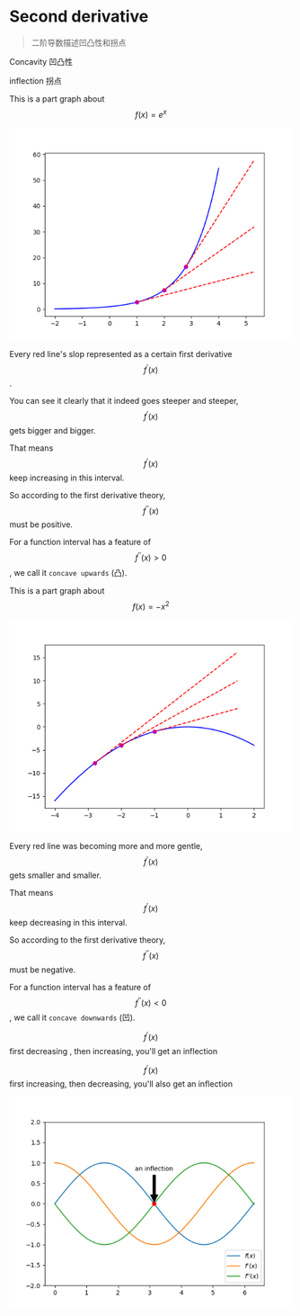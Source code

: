 # Second derivative

> 二阶导数描述凹凸性和拐点

Concavity 凹凸性

inflection 拐点

This is a part graph about $$f(x)=e^x$$

![](../../../../.gitbook/assets/log_concavity%20%281%29.png)

Every red line's slop represented as a certain first derivative $$f^\prime(x)$$.

You can see it clearly that it indeed goes steeper and steeper, $$f^\prime(x)$$ gets bigger and bigger.

That means $$f^\prime(x)$$ keep increasing in this interval.

So according to the first derivative theory, $$f^{\prime\prime}(x)$$ must be positive.

For a function interval has a feature of $$f^{\prime\prime}(x) > 0$$, we call it `concave upwards` \(凸\).

This is a part graph about $$f(x)=-x^2$$

![](../../../../.gitbook/assets/-x^2_concavity.png)

Every red line was becoming more and more gentle, $$f^\prime(x)$$ gets smaller and smaller.

That means $$f^\prime(x)$$ keep decreasing in this interval.

So according to the first derivative theory, $$f^{\prime\prime}(x)$$ must be negative.

For a function interval has a feature of $$f^{\prime\prime}(x) < 0$$, we call it `concave downwards` \(凹\).

$$f^\prime(x)$$ first decreasing , then increasing, you'll get an inflection

$$f^\prime(x)$$ first increasing, then decreasing, you'll also get an inflection

![](../../../../.gitbook/assets/sin_1to2_derivative%20%281%29.png)

